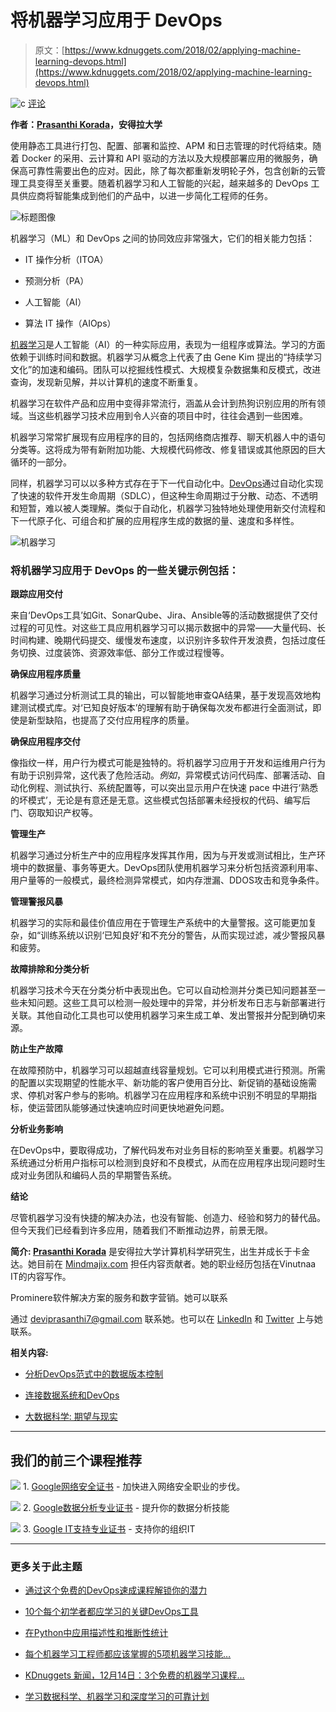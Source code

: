# 将机器学习应用于 DevOps

> 原文：[https://www.kdnuggets.com/2018/02/applying-machine-learning-devops.html](https://www.kdnuggets.com/2018/02/applying-machine-learning-devops.html)

![c](../Images/3d9c022da2d331bb56691a9617b91b90.png) [评论](#comments)

**作者：[Prasanthi Korada](https://www.linkedin.com/in/devi-prasanthi-a761b280/)，安得拉大学**

使用静态工具进行打包、配置、部署和监控、APM 和日志管理的时代将结束。随着 Docker 的采用、云计算和 API 驱动的方法以及大规模部署应用的微服务，确保高可靠性需要出色的应对。因此，除了每次都重新发明轮子外，包含创新的云管理工具变得至关重要。随着机器学习和人工智能的兴起，越来越多的 DevOps 工具供应商将智能集成到他们的产品中，以进一步简化工程师的任务。

![标题图像](../Images/b571805ffdb9706c8b1bf049e5ce6a37.png)

机器学习（ML）和 DevOps 之间的协同效应非常强大，它们的相关能力包括：

+   IT 操作分析（ITOA）

+   预测分析（PA）

+   人工智能（AI）

+   算法 IT 操作（AIOps）

[机器学习](https://en.wikipedia.org/wiki/Machine_learning)是人工智能（AI）的一种实际应用，表现为一组程序或算法。学习的方面依赖于训练时间和数据。机器学习从概念上代表了由 Gene Kim 提出的“持续学习文化”的加速和编码。团队可以挖掘线性模式、大规模复杂数据集和反模式，改进查询，发现新见解，并以计算机的速度不断重复。

机器学习在软件产品和应用中变得非常流行，涵盖从会计到热狗识别应用的所有领域。当这些机器学习技术应用到令人兴奋的项目中时，往往会遇到一些困难。

机器学习常常扩展现有应用程序的目的，包括网络商店推荐、聊天机器人中的语句分类等。这将成为带有新附加功能、大规模代码修改、修复错误或其他原因的巨大循环的一部分。

同样，机器学习可以以多种方式存在于下一代自动化中。[DevOps](https://en.wikipedia.org/wiki/DevOps)通过自动化实现了快速的软件开发生命周期（SDLC），但这种生命周期过于分散、动态、不透明和短暂，难以被人类理解。类似于自动化，机器学习独特地处理使用新交付流程和下一代原子化、可组合和扩展的应用程序生成的数据的量、速度和多样性。

![机器学习](../Images/842ee46e1c91e7d662a1281cc6534b3c.png)

### 将机器学习应用于 DevOps 的一些关键示例包括：

**跟踪应用交付**

来自‘DevOps工具’如Git、SonarQube、Jira、Ansible等的活动数据提供了交付过程的可见性。对这些工具应用机器学习可以揭示数据中的异常——大量代码、长时间构建、晚期代码提交、缓慢发布速度，以识别许多软件开发浪费，包括过度任务切换、过度装饰、资源效率低、部分工作或过程慢等。

**确保应用程序质量**

机器学习通过分析测试工具的输出，可以智能地审查QA结果，基于发现高效地构建测试模式库。对‘已知良好版本’的理解有助于确保每次发布都进行全面测试，即使是新型缺陷，也提高了交付应用程序的质量。

**确保应用程序交付**

像指纹一样，用户行为模式可能是独特的。将机器学习应用于开发和运维用户行为有助于识别异常，这代表了危险活动。*例如*，异常模式访问代码库、部署活动、自动化例程、测试执行、系统配置等，可以突出显示用户在快速 pace 中进行‘熟悉的坏模式’，无论是有意还是无意。这些模式包括部署未经授权的代码、编写后门、窃取知识产权等。

**管理生产**

机器学习通过分析生产中的应用程序发挥其作用，因为与开发或测试相比，生产环境中的数据量、事务等更大。DevOps团队使用机器学习来分析包括资源利用率、用户量等的一般模式，最终检测异常模式，如内存泄漏、DDOS攻击和竞争条件。

**管理警报风暴**

机器学习的实际和最佳价值应用在于管理生产系统中的大量警报。这可能更加复杂，如“训练系统以识别‘已知良好’和不充分的警告，从而实现过滤，减少警报风暴和疲劳。

**故障排除和分类分析**

机器学习技术今天在分类分析中表现出色。它可以自动检测并分类已知问题甚至一些未知问题。这些工具可以检测一般处理中的异常，并分析发布日志与新部署进行关联。其他自动化工具也可以使用机器学习来生成工单、发出警报并分配到确切来源。

**防止生产故障**

在故障预防中，机器学习可以超越直线容量规划。它可以利用模式进行预测。所需的配置以实现期望的性能水平、新功能的客户使用百分比、新促销的基础设施需求、停机对客户参与的影响。机器学习在应用程序和系统中识别不明显的早期指标，使运营团队能够通过快速响应时间更快地避免问题。

**分析业务影响**

在DevOps中，要取得成功，了解代码发布对业务目标的影响至关重要。机器学习系统通过分析用户指标可以检测到良好和不良模式，从而在应用程序出现问题时生成对业务团队和编码人员的早期警告系统。

**结论**

尽管机器学习没有快捷的解决办法，也没有智能、创造力、经验和努力的替代品。但今天我们已经看到许多应用，随着我们不断推动边界，前景无限。

**简介: [Prasanthi Korada](https://www.linkedin.com/in/devi-prasanthi-a761b280/)** 是安得拉大学计算机科学研究生，出生并成长于卡金达。她目前在 [Mindmajix.com](http://Mindmajix.com) 担任内容贡献者。她的职业经历包括在Vinutnaa IT的内容写作。

Prominere软件解决方案的服务和数字营销。她可以联系

通过 [deviprasanthi7@gmail.com](mailto:deviprasanthi7@gmail.com) 联系她。也可以在 [LinkedIn](https://www.linkedin.com/in/devi-prasanthi-a761b280/) 和 [Twitter](https://twitter.com/deviprasanthi1) 上与她联系。

**相关内容:**

+   [分析DevOps范式中的数据版本控制](/2017/08/data-version-control-analytics-devops-paradigm.html)

+   [连接数据系统和DevOps](/2016/06/connecting-data-systems-devops.html)

+   [大数据科学: 期望与现实](/2016/10/big-data-science-expectation-reality.html)

* * *

## 我们的前三个课程推荐

![](../Images/0244c01ba9267c002ef39d4907e0b8fb.png) 1\. [Google网络安全证书](https://www.kdnuggets.com/google-cybersecurity) - 加快进入网络安全职业的步伐。

![](../Images/e225c49c3c91745821c8c0368bf04711.png) 2\. [Google数据分析专业证书](https://www.kdnuggets.com/google-data-analytics) - 提升你的数据分析技能

![](../Images/0244c01ba9267c002ef39d4907e0b8fb.png) 3\. [Google IT支持专业证书](https://www.kdnuggets.com/google-itsupport) - 支持你的组织IT

* * *

### 更多关于此主题

+   [通过这个免费的DevOps速成课程解锁你的潜力](https://www.kdnuggets.com/2023/03/corise-unlock-potential-with-this-free-devops-crash-course.html)

+   [10个每个初学者都应学习的关键DevOps工具](https://www.kdnuggets.com/10-essential-devops-tools-every-beginner-should-learn)

+   [在Python中应用描述性和推断性统计](https://www.kdnuggets.com/applying-descriptive-and-inferential-statistics-in-python)

+   [每个机器学习工程师都应该掌握的5项机器学习技能…](https://www.kdnuggets.com/2023/03/5-machine-learning-skills-every-machine-learning-engineer-know-2023.html)

+   [KDnuggets 新闻，12月14日：3个免费的机器学习课程…](https://www.kdnuggets.com/2022/n48.html)

+   [学习数据科学、机器学习和深度学习的可靠计划](https://www.kdnuggets.com/2023/01/mwiti-solid-plan-learning-data-science-machine-learning-deep-learning.html)
